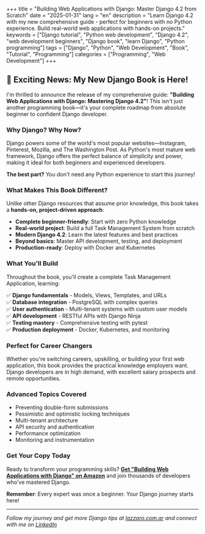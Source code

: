 +++
title = "Building Web Applications with Django: Master Django 4.2 from Scratch"
date = "2025-01-31"
lang = "en"
description = "Learn Django 4.2 with my new comprehensive guide - perfect for beginners with no Python experience. Build real-world web applications with hands-on projects."
keywords = ["Django tutorial", "Python web development", "Django 4.2", "web development beginners", "Django book", "learn Django", "Python programming"]
tags = ["Django", "Python", "Web Development", "Book", "Tutorial", "Programming"]
categories = ["Programming", "Web Development"]
+++

## 🚀 Exciting News: My New Django Book is Here!

I'm thrilled to announce the release of my comprehensive guide: **"Building Web Applications with Django: Mastering Django 4.2"**! This isn't just another programming book—it's your complete roadmap from absolute beginner to confident Django developer.

### Why Django? Why Now?

Django powers some of the world's most popular websites—Instagram, Pinterest, Mozilla, and The Washington Post. As Python's most mature web framework, Django offers the perfect balance of simplicity and power, making it ideal for both beginners and experienced developers.

**The best part?** You don't need any Python experience to start this journey!

### What Makes This Book Different?

Unlike other Django resources that assume prior knowledge, this book takes a **hands-on, project-driven approach**:

- **Complete beginner-friendly**: Start with zero Python knowledge
- **Real-world project**: Build a full Task Management System from scratch  
- **Modern Django 4.2**: Learn the latest features and best practices
- **Beyond basics**: Master API development, testing, and deployment
- **Production-ready**: Deploy with Docker and Kubernetes

### What You'll Build

Throughout the book, you'll create a complete Task Management Application, learning:

✅ **Django fundamentals** - Models, Views, Templates, and URLs  
✅ **Database integration** - PostgreSQL with complex queries  
✅ **User authentication** - Multi-tenant systems with custom user models  
✅ **API development** - RESTful APIs with Django Ninja  
✅ **Testing mastery** - Comprehensive testing with pytest  
✅ **Production deployment** - Docker, Kubernetes, and monitoring

### Perfect for Career Changers

Whether you're switching careers, upskilling, or building your first web application, this book provides the practical knowledge employers want. Django developers are in high demand, with excellent salary prospects and remote opportunities.

### Advanced Topics Covered

- Preventing double-form submissions
- Pessimistic and optimistic locking techniques  
- Multi-tenant architecture
- API security and authentication
- Performance optimization
- Monitoring and instrumentation

### Get Your Copy Today

Ready to transform your programming skills? **[Get "Building Web Applications with Django" on Amazon](https://amzn.to/3HkKKfB)** and join thousands of developers who've mastered Django.

**Remember**: Every expert was once a beginner. Your Django journey starts here!

---

*Follow my journey and get more Django tips at [lazzaro.com.ar](https://www.lazzaro.com.ar) and connect with me on [LinkedIn](https://www.linkedin.com/in/llazzaro/)*
